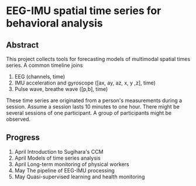# EEG-IMU spatial time series for behavioral analysis 
## Abstract 
This project collects tools for forecasting models of multimodal spatial times series. A common timeline joins 
1. EEG (channels, time)
2. IMU acceleration and gyroscope ([ax, ay, az, x, y ,z], time)
3. Pulse wave, breathe wave ([p,b], time)
   
These time series are originated from a person's measurements during a session. Assume a session lasts 10 minutes to one hour. There might be several sessions of one participant. A group of participants might be observed.
## Progress
1. April Introduction to Sugihara's CCM
2. April Models of time series analysis
3. April Long-term monitoring of physical workers
4. May The pipeline of EEG-IMU processing
5. May Quasi-supervised learning and health monitoring

